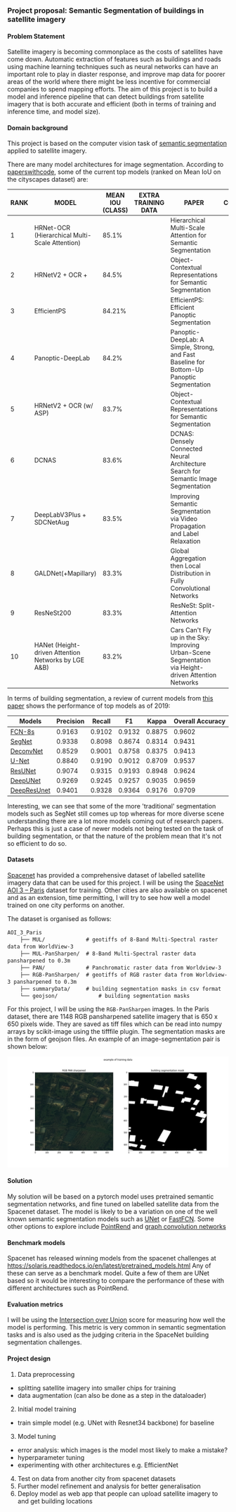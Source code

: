 ### Project proposal: Semantic Segmentation of buildings in satellite imagery

#### Problem Statement
Satellite imagery is becoming commonplace as the costs of satellites have come down. Automatic extraction of features such as buildings and roads using machine learning techniques such as neural networks can have an important role to play in diaster response, and improve map data for poorer areas of the world where there might be less incentive for commercial companies to spend mapping efforts. The aim of this project is to build a model and inference pipeline that can detect buildings from satellite imagery that is both accurate and efficient (both in terms of training and inference time, and model size).

#### Domain background
This project is based on the computer vision task of [semantic segmentation](https://en.wikipedia.org/wiki/Image_segmentation) applied to satellite imagery.

There are many model architectures for image segmentation. According to [paperswithcode](https://paperswithcode.com/sota/semantic-segmentation-on-cityscapes), some of the current top models (ranked on Mean IoU on the cityscapes dataset) are:

|RANK|MODEL|MEAN IOU (CLASS)|EXTRA TRAINING DATA|PAPER|CODE|RESULT|YEAR|
|--- |--- |--- |--- |--- |--- |--- |--- |
|1|HRNet-OCR (Hierarchical Multi-Scale Attention)|85.1%||Hierarchical Multi-Scale Attention for Semantic Segmentation|||2020|
|2|HRNetV2 + OCR +|84.5%||Object-Contextual Representations for Semantic Segmentation|||2019|
|3|EfficientPS|84.21%||EfficientPS: Efficient Panoptic Segmentation|||2020|
|4|Panoptic-DeepLab|84.2%||Panoptic-DeepLab: A Simple, Strong, and Fast Baseline for Bottom-Up Panoptic Segmentation|||2019|
|5|HRNetV2 + OCR (w/ ASP)|83.7%||Object-Contextual Representations for Semantic Segmentation|||2019|
|6|DCNAS|83.6%||DCNAS: Densely Connected Neural Architecture Search for Semantic Image Segmentation|||2020|
|7|DeepLabV3Plus + SDCNetAug|83.5%||Improving Semantic Segmentation via Video Propagation and Label Relaxation|||2018|
|8|GALDNet(+Mapillary)|83.3%||Global Aggregation then Local Distribution in Fully Convolutional Networks|||2019|
|9|ResNeSt200|83.3%||ResNeSt: Split-Attention Networks|||2020|
|10|HANet (Height-driven Attention Networks by LGE A&B)|83.2%||Cars Can't Fly up in the Sky: Improving Urban-Scene Segmentation via Height-driven Attention Networks|||2020|

In terms of building segmentation, a review of current models from [this paper](https://www.researchgate.net/publication/330004310_Building_Segmentation_of_Aerial_Images_in_Urban_Areas_with_Deep_Convolutional_Neural_Networks_IEREK_Interdisciplinary_Series_for_Sustainable_Development) shows the performance of top models as of 2019:

|Models |Precision |Recall| F1| Kappa |Overall Accuracy |
|--- |--- |--- |--- |--- |--- |
|[FCN-8s](https://arxiv.org/abs/1411.4038) |0.9163| 0.9102 |0.9132| 0.8875 |0.9602 |
|[SegNet](https://arxiv.org/pdf/1511.00561)|0.9338| 0.8098| 0.8674 |0.8314| 0.9431 |
|[DeconvNet](https://arxiv.org/pdf/1505.04366.pdf) |0.8529| 0.9001 |0.8758 |0.8375| 0.9413 |
|[U-Net](https://arxiv.org/abs/1505.04597) |0.8840 |0.9190 |0.9012| 0.8709| 0.9537 |
|[ResUNet](https://arxiv.org/abs/1904.00592)| 0.9074| 0.9315| 0.9193| 0.8948 |0.9624 |
|[DeepUNet](https://arxiv.org/abs/1709.00201)| 0.9269| 0.9245| 0.9257| 0.9035| 0.9659 |
|[DeepResUnet](https://www.mdpi.com/2072-4292/11/15/1774/pdf)| 0.9401 |0.9328 |0.9364| 0.9176| 0.9709 |

Interesting, we can see that some of the more 'traditional' segmentation models such as SegNet still comes up top whereas for more diverse scene understanding there are a lot more models coming out of research papers. Perhaps this is just a case of newer models not being tested on the task of building segmentation, or that the nature of the problem mean that it's not so efficient to do so.
#### Datasets
[Spacenet](https://spacenet.ai/datasets/) has provided a comprehensive dataset of labelled satellite imagery data that can be used for this project. I will be using the [SpaceNet AOI 3 – Paris](https://spacenet.ai/paris/) dataset for training. Other cities are also available on spacenet and as an extension, time permitting, I will try to see how well a model trained on one city performs on another.

The dataset is organised as follows:
```
AOI_3_Paris
    ├── MUL/             # geotiffs of 8-Band Multi-Spectral raster data from WorldView-3
    ├── MUL-PanSharpen/  # 8-Band Multi-Spectral raster data pansharpened to 0.3m
    ├── PAN/             # Panchromatic raster data from Worldview-3
    ├── RGB-PanSharpen/  # geotiffs of RGB raster data from Worldview-3 pansharpened to 0.3m
    ├── summaryData/     # building segmentation masks in csv format
    └── geojson/		     # building segmentation masks
```

For this project, I will be using the `RGB-PanSharpen` images. In the Paris dataset, there are 1148 RGB pansharpened satellite imagery that is 650 x 650 pixels wide. They are saved as tiff files which can be read into numpy arrays by scikit-image using the tifffile plugin. The segmentation masks are in the form of geojson files. An example of an image-segmentation pair is shown below:

![](example_dataset.jpg)

#### Solution
My solution will be based on a pytorch model uses pretrained semantic segmentation networks, and fine tuned on labelled satellite data from the Spacenet dataset. The model is likely to be a variation on one of the well known semantic segmentation models such as [UNet](https://arxiv.org/abs/1505.04597) or [FastFCN](https://arxiv.org/abs/1903.11816). Some other options to explore include [PointRend](https://github.com/facebookresearch/detectron2/tree/master/projects/PointRend) and [graph convolution networks ](https://www.sciencedirect.com/science/article/pii/S092427161930259X)

#### Benchmark models
Spacenet has released winning models from the spacenet challenges at https://solaris.readthedocs.io/en/latest/pretrained_models.html Any of these can serve as a benchmark model. Quite a few of them are UNet based so it would be interesting to compare the performance of these with different architectures such as PointRend.

#### Evaluation metrics
I will be using the [Intersection over Union](https://medium.com/the-downlinq/the-spacenet-metric-612183cc2ddb) score for measuring how well the model is performing. This metric is very common in semantic segmentation tasks and is also used as the judging criteria in the SpaceNet building segmentation challenges.

#### Project design
1. Data preprocessing
  - splitting satellite imagery into smaller chips for training
  - data augmentation (can also be done as a step in the dataloader)
2. Initial model training
  - train simple model (e.g. UNet with Resnet34 backbone) for baseline
3. Model tuning
  - error analysis: which images is the model most likely to make a mistake?
  - hyperparameter tuning
  - experimenting with other architectures e.g. EfficientNet
4. Test on data from another city from spacenet datasets
5. Further model refinement and analysis for better generalisation
6. Deploy model as web app that people can upload satellite imagery to and get building locations
